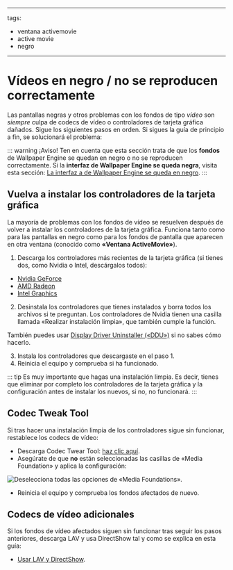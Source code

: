 - - -
tags:
  - ventana activemovie
  - active movie
  - negro
- - -


# Vídeos en negro / no se reproducen correctamente

Las pantallas negras y otros problemas con los fondos de tipo *vídeo* son *siempre* culpa de codecs de vídeo o controladores de tarjeta gráfica dañados. Sigue los siguientes pasos en orden. Si sigues la guía de principio a fin, se solucionará el problema:

::: warning ¡Aviso! Ten en cuenta que esta sección trata de que los **fondos** de Wallpaper Engine se quedan en negro o no se reproducen correctamente. Si la **interfaz de Wallpaper Engine se queda negra**, visita esta sección: [La interfaz a de Wallpaper Engine se queda en negro](/interface/broken.html#wallpaper-engine-interface-is-black). :::

## Vuelva a instalar los controladores de la tarjeta gráfica

La mayoría de problemas con los fondos de vídeo se resuelven después de volver a instalar los controladores de la tarjeta gráfica. Funciona tanto como para las pantallas en negro como para los fondos de pantalla que aparecen en otra ventana (conocido como **«Ventana ActiveMovie»**).

1. Descarga los controladores más recientes de la tarjeta gráfica (si tienes dos, como Nvidia o Intel, descárgalos todos):

* [Nvidia GeForce](https://www.nvidia.es/Download/index.aspx?lang=es)
* [AMD Radeon](https://www.amd.com/support/hc/es/categories/360001506152-Servicio-al-cliente)
* [Intel Graphics](https://downloadcenter.intel.com/product/80939/Graphics-Drivers/)

2. Desinstala los controladores que tienes instalados y borra todos los archivos si te preguntan. Los controladores de Nvidia tienen una casilla llamada «Realizar instalación limpia», que también cumple la función.

También puedes usar [Display Driver Uninstaller («DDU»)](https://www.guru3d.com/files-details/display-driver-uninstaller-download.html) si no sabes cómo hacerlo.

3. Instala los controladores que descargaste en el paso 1.
4. Reinicia el equipo y comprueba si ha funcionado.

::: tip Es muy importante que hagas una instalación limpia. Es decir, tienes que eliminar por completo los controladores de la tarjeta gráfica y la configuración antes de instalar los nuevos, si no, no funcionará. :::

## Codec Tweak Tool

Si tras hacer una instalación limpia de los controladores sigue sin funcionar, restablece los codecs de vídeo:

* Descarga Codec Twear Tool: [haz clic aquí](https://www.codecguide.com/download_other.htm).
* Asegúrate de que **no** están seleccionadas las casillas de «Media Foundation» y aplica la configuración:

![Deselecciona todas las opciones de «Media Foundations».](./codectweak.gif)

* Reinicia el equipo y comprueba los fondos afectados de nuevo.

## Codecs de vídeo adicionales

Si los fondos de vídeo afectados siguen sin funcionar tras seguir los pasos anteriores, descarga LAV y usa DirectShow tal y como se explica en esta guía:

* [Usar LAV y DirectShow](/videos/lav.html).